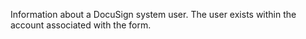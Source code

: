 Information about a DocuSign system user. The user exists within the account associated with the form.
